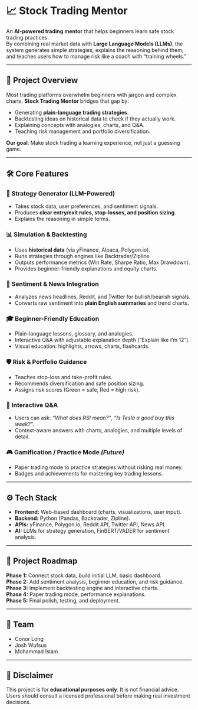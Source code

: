 # 📈 Stock Trading Mentor  

An **AI-powered trading mentor** that helps beginners learn safe stock trading practices.  
By combining real market data with **Large Language Models (LLMs)**, the system generates simple strategies, explains the reasoning behind them, and teaches users how to manage risk like a coach with “training wheels.”  

---

## 🚀 Project Overview  

Most trading platforms overwhelm beginners with jargon and complex charts. **Stock Trading Mentor** bridges that gap by:  
- Generating **plain-language trading strategies**.  
- Backtesting ideas on historical data to check if they actually work.  
- Explaining concepts with analogies, charts, and Q&A.  
- Teaching risk management and portfolio diversification.  

**Our goal**: Make stock trading a learning experience, not just a guessing game.  

---

## 🛠️ Core Features  

### 📑 Strategy Generator (LLM-Powered)  
- Takes stock data, user preferences, and sentiment signals.  
- Produces **clear entry/exit rules, stop-losses, and position sizing**.  
- Explains the reasoning in simple terms.  

### 📊 Simulation & Backtesting  
- Uses **historical data** (via yFinance, Alpaca, Polygon.io).  
- Runs strategies through engines like Backtrader/Zipline.  
- Outputs performance metrics (Win Rate, Sharpe Ratio, Max Drawdown).  
- Provides beginner-friendly explanations and equity charts.  

### 📰 Sentiment & News Integration  
- Analyzes news headlines, Reddit, and Twitter for bullish/bearish signals.  
- Converts raw sentiment into **plain English summaries** and trend charts.  

### 🎓 Beginner-Friendly Education  
- Plain-language lessons, glossary, and analogies.  
- Interactive Q&A with adjustable explanation depth (“Explain like I’m 12”).  
- Visual education: highlights, arrows, charts, flashcards.  

### 🛡️ Risk & Portfolio Guidance  
- Teaches stop-loss and take-profit rules.  
- Recommends diversification and safe position sizing.  
- Assigns risk scores (Green = safe, Red = high risk).  

### 🤖 Interactive Q&A  
- Users can ask: *“What does RSI mean?”*, *“Is Tesla a good buy this week?”*.  
- Context-aware answers with charts, analogies, and multiple levels of detail.  

### 🎮 Gamification / Practice Mode *(Future)*  
- Paper trading mode to practice strategies without risking real money.  
- Badges and achievements for mastering key trading lessons.  

---

## ⚙️ Tech Stack  

- **Frontend:** Web-based dashboard (charts, visualizations, user input).  
- **Backend:** Python (Pandas, Backtrader, Zipline).  
- **APIs:** yFinance, Polygon.io, Reddit API, Twitter API, News API.  
- **AI:** LLMs for strategy generation, FinBERT/VADER for sentiment analysis.  

---

## 📅 Project Roadmap  

**Phase 1:** Connect stock data, build initial LLM, basic dashboard.  
**Phase 2:** Add sentiment analysis, beginner education, and risk guidance.  
**Phase 3:** Implement backtesting engine and interactive charts.  
**Phase 4:** Paper trading mode, performance explanations.  
**Phase 5:** Final polish, testing, and deployment.  

---

## 👥 Team  

- Conor Long  
- Josh Wufsus  
- Mohammad Islam  

---

## 📌 Disclaimer  
This project is for **educational purposes only**. It is not financial advice. Users should consult a licensed professional before making real investment decisions.  
